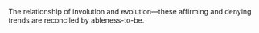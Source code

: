 The relationship of involution and evolution—these affirming and denying trends are reconciled by ableness-to-be.